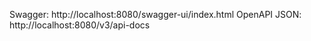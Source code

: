Swagger:
http://localhost:8080/swagger-ui/index.html
OpenAPI JSON:
http://localhost:8080/v3/api-docs